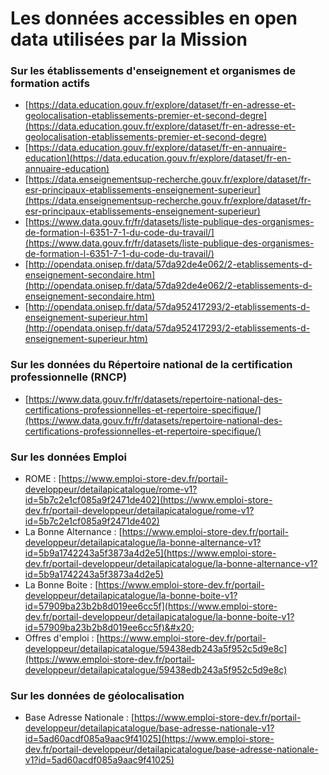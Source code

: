 # Les données accessibles en open data utilisées par la Mission

### Sur les établissements d'enseignement et organismes de formation actifs&#x20;

* [https://data.education.gouv.fr/explore/dataset/fr-en-adresse-et-geolocalisation-etablissements-premier-et-second-degre](https://data.education.gouv.fr/explore/dataset/fr-en-adresse-et-geolocalisation-etablissements-premier-et-second-degre)
* [https://data.education.gouv.fr/explore/dataset/fr-en-annuaire-education](https://data.education.gouv.fr/explore/dataset/fr-en-annuaire-education)
* [https://data.enseignementsup-recherche.gouv.fr/explore/dataset/fr-esr-principaux-etablissements-enseignement-superieur](https://data.enseignementsup-recherche.gouv.fr/explore/dataset/fr-esr-principaux-etablissements-enseignement-superieur)
* [https://www.data.gouv.fr/fr/datasets/liste-publique-des-organismes-de-formation-l-6351-7-1-du-code-du-travail/](https://www.data.gouv.fr/fr/datasets/liste-publique-des-organismes-de-formation-l-6351-7-1-du-code-du-travail/)
* [http://opendata.onisep.fr/data/57da92de4e062/2-etablissements-d-enseignement-secondaire.htm](http://opendata.onisep.fr/data/57da92de4e062/2-etablissements-d-enseignement-secondaire.htm)
* [http://opendata.onisep.fr/data/57da952417293/2-etablissements-d-enseignement-superieur.htm](http://opendata.onisep.fr/data/57da952417293/2-etablissements-d-enseignement-superieur.htm)

### Sur **les données du** Répertoire national de la certification professionnelle (RNCP)&#x20;

* [https://www.data.gouv.fr/fr/datasets/repertoire-national-des-certifications-professionnelles-et-repertoire-specifique/](https://www.data.gouv.fr/fr/datasets/repertoire-national-des-certifications-professionnelles-et-repertoire-specifique/)

### Sur **les données Emploi**&#x20;

* ROME : [https://www.emploi-store-dev.fr/portail-developpeur/detailapicatalogue/rome-v1?id=5b7c2e1cf085a9f2471de402](https://www.emploi-store-dev.fr/portail-developpeur/detailapicatalogue/rome-v1?id=5b7c2e1cf085a9f2471de402)
* La Bonne Alternance :  [https://www.emploi-store-dev.fr/portail-developpeur/detailapicatalogue/la-bonne-alternance-v1?id=5b9a1742243a5f3873a4d2e5](https://www.emploi-store-dev.fr/portail-developpeur/detailapicatalogue/la-bonne-alternance-v1?id=5b9a1742243a5f3873a4d2e5)
* La Bonne Boite : [https://www.emploi-store-dev.fr/portail-developpeur/detailapicatalogue/la-bonne-boite-v1?id=57909ba23b2b8d019ee6cc5f](https://www.emploi-store-dev.fr/portail-developpeur/detailapicatalogue/la-bonne-boite-v1?id=57909ba23b2b8d019ee6cc5f)&#x20;
* Offres d'emploi : [https://www.emploi-store-dev.fr/portail-developpeur/detailapicatalogue/59438edb243a5f952c5d9e8c](https://www.emploi-store-dev.fr/portail-developpeur/detailapicatalogue/59438edb243a5f952c5d9e8c)

### Sur les données de géolocalisation

* Base Adresse Nationale : [https://www.emploi-store-dev.fr/portail-developpeur/detailapicatalogue/base-adresse-nationale-v1?id=5ad60acdf085a9aac9f41025](https://www.emploi-store-dev.fr/portail-developpeur/detailapicatalogue/base-adresse-nationale-v1?id=5ad60acdf085a9aac9f41025)

